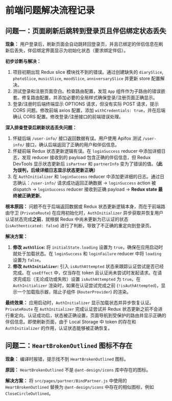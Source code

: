 # 前端问题解决流程记录

## 问题一：页面刷新后跳转到登录页且伴侣绑定状态丢失

**现象：**
用户登录后，刷新页面会自动跳转回登录页，并且已绑定的伴侣信息在刷新后丢失，伴侣绑定界面显示为初始化状态（要求绑定伴侣）。

**初步诊断与解决：**
1.  项目初期出现 Redux slice 模块找不到的错误。通过创建缺失的 `diarySlice`, `photoSlice`, `musicSlice`, `moodSlice`, `anniversarySlice` 并更新 store 配置解决。
2.  测试登录和注册页面空白。检查路由配置，发现 `App` 组件作为子路由的错误嵌套。修复路由配置，并添加必要的全局样式确保登录/注册页面正确显示。
3.  登录/注册时后端终端显示 OPTIONS 请求，但没有实际 POST 请求，提示 CORS 问题。修改前端 axios 配置，添加 `withCredentials: true`，并在后端确认 CORS 配置。修改登录/注册接口的前端错误处理。

**深入排查登录后刷新状态丢失问题：**
1.  怀疑后端 `/user-info/` 接口返回数据有误。用户使用 Apifox 测试 `/user-info/` 接口，确认后端返回了正确的用户和伴侣信息。
2.  怀疑前端 Redux 状态更新逻辑有误。在 `loginSuccess` reducer 中添加详细日志，发现 reducer 接收到的 payload 包含正确的伴侣信息，但 Redux DevTools 显示状态更新后 `isPartner` 和 `partnerInfo` 变为了错误的值。**（此为误判，后续详细日志显示状态更新正确）**
3.  在 `AuthInitializer` 和 `loginSuccess` reducer 中添加更详细的日志。通过日志确认：`/user-info/` 请求成功返回正确数据 -> `loginSuccess` action 被 dispatch -> `loginSuccess` reducer 接收到正确 payload -> **Redux state 最终被正确更新**。

**根本原因：**
问题不在于后端返回数据或 Redux 状态更新逻辑本身，而在于前端路由守卫 (`PrivateRoute`) 在应用初始化时，`AuthInitializer` 异步获取并恢复用户认证状态完成**之前**，就根据 Redux 中尚未更新为已认证的状态 (`isAuthenticated: false`) 进行了判断，导致了不正确的重定向到登录页。

**解决方案：**
1.  **修改 `authSlice`:** 将 `initialState.loading` 设置为 `true`，确保在应用启动时就处于加载状态。在 `loginSuccess` 和 `loginFailure` reducer 中将 `loading` 设置为 `false`。
2.  **修改 `AuthInitializer`:** 引入 `isAuthAttempted` 状态来跟踪认证尝试是否已经完成。在 `useEffect` 中，仅当存在 token 且认证尚未尝试时发起请求。在请求完成后（无论成功或失败）设置 `isAuthAttempted` 为 `true`。在 `AuthInitializer` 渲染时，如果在认证尝试完成之前 (`!isAuthAttempted`)，显示一个加载指示器，阻止子组件 (`RouterProvider`) 的渲染。

**最终效果：**
应用启动时，`AuthInitializer` 显示加载状态并异步恢复认证。`PrivateRoute` 在 `AuthInitializer` 完成认证尝试并 Redux 状态更新之前不会进行重定向。认证成功后，状态被正确设置，页面导航到受保护的路由并显示正确的伴侣信息。即使刷新页面，由于 Local Storage 中 token 的存在和 `AuthInitializer` 的作用，认证状态能够被正确恢复。

## 问题二：`HeartBrokenOutlined` 图标不存在

**现象：**
编译时报错，提示找不到 `HeartBrokenOutlined` 图标。

**原因：**
`HeartBrokenOutlined` 不是 `@ant-design/icons` 库中存在的图标。

**解决方案：**
将 `src/pages/partner/BindPartner.js` 中使用的 `HeartBrokenOutlined` 替换为 `@ant-design/icons` 中存在的相似图标，例如 `CloseCircleOutlined`。 